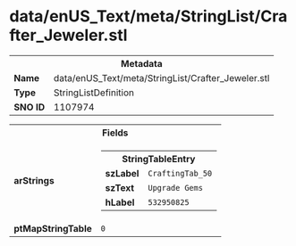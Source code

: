 <h1>data/enUS_Text/meta/StringList/Crafter_Jeweler.stl</h1><table><tr><th colspan="100%">Metadata</th></tr><tr><td><b>Name</b></td><td>data/enUS_Text/meta/StringList/Crafter_Jeweler.stl</td></tr><tr><td><b>Type</b></td><td>StringListDefinition</td></tr><tr><td><b>SNO ID</b></td><td>1107974</td></tr></table>

<table><tr><th colspan="100%">Fields</th></tr><tr><td><b>arStrings</b></td><td><table><tr><th colspan="100%">StringTableEntry</th></tr><tr><td><b>szLabel</b></td><td><code>CraftingTab_50</code></td></tr><tr><td><b>szText</b></td><td><code>Upgrade Gems</code></td></tr><tr><td><b>hLabel</b></td><td><code>532950825</code></td></tr></table>


</td></tr><tr><td><b>ptMapStringTable</b></td><td><code>0</code></td></tr></table>

